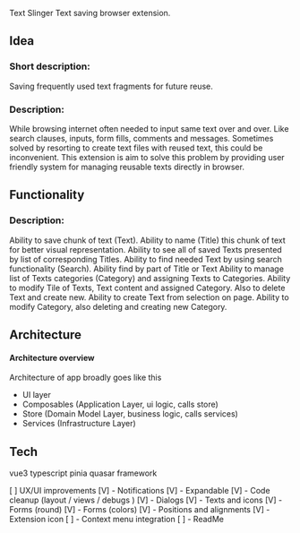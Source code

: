 Text Slinger
Text saving browser extension.

## Idea

### Short description:

Saving frequently used text fragments for future reuse.

### Description:

While browsing internet often needed to input same text over and over. Like search clauses, inputs, form fills, comments and messages. Sometimes solved by resorting to create text files with reused text, this could be inconvenient.
This extension is aim to solve this problem by providing user friendly system for managing reusable texts directly in browser.

## Functionality

### Description:

Ability to save chunk of text (Text).
Ability to name (Title) this chunk of text for better visual representation.
Ability to see all of saved Texts presented by list of corresponding Titles.
Ability to find needed Text by using search functionality (Search).
Ability find by part of Title or Text
Ability to manage list of Texts categories (Category) and assigning Texts to Categories.
Ability to modify Tile of Texts, Text content and assigned Category. Also to delete Text and create new.
Ability to create Text from selection on page.
Ability to modify Category, also deleting and creating new Category.


## Architecture

#### Architecture overview

Architecture of app broadly goes like this

- UI layer
- Composables (Application Layer, ui logic, calls store)
- Store (Domain Model Layer, business logic, calls services)
- Services (Infrastructure Layer)

## Tech

vue3
typescript
pinia
quasar framework

[ ] UX/UI improvements
[V] - Notifications
[V] - Expandable
[V] - Code cleanup (layout / views / debugs )
[V] - Dialogs
[V] - Texts and icons
[V] - Forms (round)
[V] - Forms (colors)
[V] - Positions and alignments
[V] - Extension icon
[ ] - Context menu integration
[ ] - ReadMe

